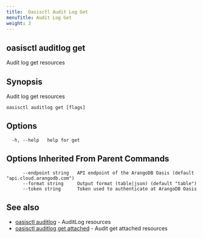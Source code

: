 ```yaml
---
title:  Oasisctl Audit Log Get
menuTitle: Audit Log Get
weight: 3
---
```

## oasisctl auditlog get

Audit log get resources

## Synopsis
Audit log get resources

```
oasisctl auditlog get [flags]
```

## Options
```
  -h, --help   help for get
```

## Options Inherited From Parent Commands
```
      --endpoint string   API endpoint of the ArangoDB Oasis (default "api.cloud.arangodb.com")
      --format string     Output format (table|json) (default "table")
      --token string      Token used to authenticate at ArangoDB Oasis
```

## See also
* [oasisctl auditlog](_index.md)	 - AuditLog resources
* [oasisctl auditlog get attached](auditlog-get-attached.md)	 - Audit get attached resources

